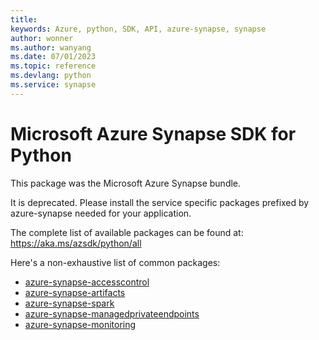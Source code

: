```yaml
---
title: 
keywords: Azure, python, SDK, API, azure-synapse, synapse
author: wonner
ms.author: wanyang
ms.date: 07/01/2023
ms.topic: reference
ms.devlang: python
ms.service: synapse
---
```

# Microsoft Azure Synapse SDK for Python

This package was the Microsoft Azure Synapse bundle.

It is deprecated. Please install the service specific packages prefixed by azure-synapse needed for your application.

The complete list of available packages can be found at: https://aka.ms/azsdk/python/all

Here's a non-exhaustive list of common packages:

* [azure-synapse-accesscontrol](https://pypi.org/project/azure-synapse-accesscontrol/)
* [azure-synapse-artifacts](https://pypi.org/project/azure-synapse-artifacts/)
* [azure-synapse-spark](https://pypi.org/project/azure-synapse-spark/)
* [azure-synapse-managedprivateendpoints](https://pypi.org/project/azure-synapse-managedprivateendpoints/)
* [azure-synapse-monitoring](https://pypi.org/project/azure-synapse-monitoring/)
